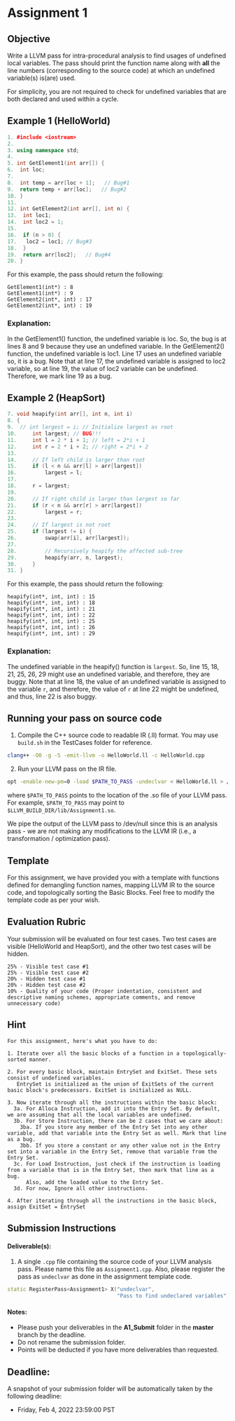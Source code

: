 
# Assignment 1

## Objective

Write a LLVM pass for intra-procedural analysis to find usages of undefined local variables. The pass should print the function name along with **all** the line numbers (corresponding to the source  code) at which an undefined variable(s) is(are) used.

For simplicity, you are not required to check for undefined variables that are both declared and used within a cycle.

## Example 1 (HelloWorld)

```cpp
1. #include <iostream>
2.
3. using namespace std;
4. 
5. int GetElement1(int arr[]) {
6.  int loc;
7.
8.  int temp = arr[loc + 1];   // Bug#1
9.  return temp + arr[loc];   // Bug#2
10. }
11.
12. int GetElement2(int arr[], int n) {
13.  int loc1;
14.  int loc2 = 1;
15.
16.  if (n > 0) {
17.   loc2 = loc1; // Bug#3
18.  }
19.  return arr[loc2];   // Bug#4
20. }
```

For this example, the pass should return the following:
```shell
GetElement1(int*) : 8
GetElement1(int*) : 9
GetElement2(int*, int) : 17
GetElement2(int*, int) : 19
```

### Explanation:

In the GetElement1() function, the undefined variable is loc. So, the bug is at lines 8 and 9 because they use an undefined variable.
In the GetElement2() function, the undefined variable is loc1. Line 17 uses an undefined variable so, it is a bug. Note that at line 17, the undefined variable is assigned to loc2 variable, so at line 19, the value of loc2 variable can be undefined. Therefore, we mark line 19 as a bug.

## Example 2 (HeapSort)

```cpp
7. void heapify(int arr[], int n, int i)
8. {
9. 	// int largest = i; // Initialize largest as root
10. 	int largest; // BUG!!!
11. 	int l = 2 * i + 1; // left = 2*i + 1
12. 	int r = 2 * i + 2; // right = 2*i + 2
13. 
14. 	// If left child is larger than root
15. 	if (l < n && arr[l] > arr[largest])
16. 		largest = l;
17. 
18. 	r = largest;
19. 
20. 	// If right child is larger than largest so far
21. 	if (r < n && arr[r] > arr[largest])
22. 		largest = r;
23. 
24. 	// If largest is not root
25. 	if (largest != i) {
26. 		swap(arr[i], arr[largest]);
27. 
28. 		// Recursively heapify the affected sub-tree
29. 		heapify(arr, n, largest);
30. 	}
31. }
```

For this example, the pass should return the following:
```shell
heapify(int*, int, int) : 15
heapify(int*, int, int) : 18
heapify(int*, int, int) : 21
heapify(int*, int, int) : 22
heapify(int*, int, int) : 25
heapify(int*, int, int) : 26
heapify(int*, int, int) : 29
```
### Explanation:

The undefined variable in the heapify() function is `largest`. So, line 15, 18, 21, 25, 26, 29 might use an undefined variable, and therefore, they are buggy. Note that at line 18, the value of an undefined variable is assigned to the variable `r`, and therefore, the value of `r` at line 22 might be undefined, and thus, line 22 is also buggy.

## Running your pass on source code

1. Compile the C++ source code to readable IR (.ll) format.
You may use `build.sh` in the TestCases folder for reference.

```bash
clang++ -O0 -g -S -emit-llvm -o HelloWorld.ll -c HelloWorld.cpp
```

2. Run your LLVM pass on the IR file.
```bash
opt -enable-new-pm=0 -load $PATH_TO_PASS -undeclvar < HelloWorld.ll > /dev/null
```

where `$PATH_TO_PASS` points to the location of the .so file of your LLVM pass.
For example, `$PATH_TO_PASS` may point to `$LLVM_BUILD_DIR/lib/Assignment1.so`.

We pipe the output of the LLVM pass to /dev/null since this is an analysis pass - we are not making any modifications to the LLVM IR (i.e., a transformation / optimization pass).

## Template

For this assignment, we have provided you with a template with functions defined for demangling function names, mapping LLVM IR to the source code, and topologically sorting the Basic Blocks. Feel free to modify the template code as per your wish.

## Evaluation Rubric

Your submission will be evaluated on four test cases. Two test cases are visible (HelloWorld and HeapSort), and the other two test cases will be hidden.

```
25% - Visible test case #1
25% - Visible test case #2
20% - Hidden test case #1
20% - Hidden test case #2
10% - Quality of your code (Proper indentation, consistent and descriptive naming schemes, appropriate comments, and remove unnecessary code)
```

## Hint

```
For this assignment, here's what you have to do:

1. Iterate over all the basic blocks of a function in a topologically-sorted manner.

2. For every basic block, maintain EntrySet and ExitSet. These sets consist of undefined variables. 
   EntrySet is initialized as the union of ExitSets of the current basic block's predecessors. ExitSet is initialized as NULL.

3. Now iterate through all the instructions within the basic block:
  3a. For Alloca Instruction, add it into the Entry Set. By default, we are assuming that all the local variables are undefined.
  3b. For Store Instruction, there can be 2 cases that we care about:
    3ba. If you store any member of the Entry Set into any other variable, add that variable into the Entry Set as well. Mark that line as a bug.
    3bb. If you store a constant or any other value not in the Entry set into a variable in the Entry Set, remove that variable from the Entry Set.
  3c. For Load Instruction, just check if the instruction is loading from a variable that is in the Entry Set, then mark that line as a bug. 
      Also, add the loaded value to the Entry Set.
  3d. For now, Ignore all other instructions.

4. After iterating through all the instructions in the basic block, assign ExitSet = EntrySet
```

## Submission Instructions

#### Deliverable(s):

1. A single `.cpp` file containing the source code of your LLVM analysis pass. Please name this file as `Assignment1.cpp`. Also, please register the pass as `undeclvar` as done in the assignment template code.

```C++
static RegisterPass<Assignment1> X("undeclvar",
                                   "Pass to find undeclared variables");
```

#### Notes:
- Please push your deliverables in the **A1_Submit** folder in the **master** branch by the deadline.
- Do not rename the submission folder.
- Points will be deducted if you have more deliverables than requested.

## Deadline:

A snapshot of your submission folder will be automatically taken by the following deadline:

- Friday, Feb 4, 2022 23:59:00 PST

